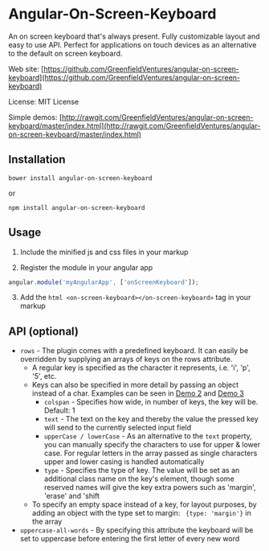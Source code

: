 Angular-On-Screen-Keyboard
===================

An on screen keyboard that's always present. Fully customizable layout and easy to use API.
Perfect for applications on touch devices as an alternative to the default on screen keyboard.  

Web site: [https://github.com/GreenfieldVentures/angular-on-screen-keyboard](https://github.com/GreenfieldVentures/angular-on-screen-keyboard)

License: MIT License

Simple demos: [http://rawgit.com/GreenfieldVentures/angular-on-screen-keyboard/master/index.html](http://rawgit.com/GreenfieldVentures/angular-on-screen-keyboard/master/index.html)


Installation
------------

    bower install angular-on-screen-keyboard
    
or

    npm install angular-on-screen-keyboard


Usage
-----

1. Include the minified js and css files in your markup

2. Register the module in your angular app
```js
angular.module('myAngularApp', ['onScreenKeyboard']);
```

3. Add the ```html <on-screen-keyboard></on-screen-keyboard>``` tag in your markup

API (optional)
--------------
* `rows` - The plugin comes with a predefined keyboard. It can easily be overridden by supplying an arrays of keys on the rows attribute.
    * A regular key is specified as the character it represents, i.e. 'i', 'p', '5', etc.
    * Keys can also be specified in more detail by passing an object instead of a char. Examples can be seen in [Demo 2] and [Demo 3]
        * `colspan` - Specifies how wide, in number of keys, the key will be. Default: 1
        * `text` - The text on the key and thereby the value the pressed key will send to the currently selected input field
        * `upperCase / lowerCase` - As an alternative to the `text` property, you can manually specify the characters to use for upper & lower case. For regular letters in the array passed as single characters upper and lower casing is handled automatically
        * `type` - Specifies the type of key. The value will be set as an additional class name on the key's element, though some reserved names will give the key extra powers such as 'margin', 'erase' and 'shift 
    * To specify an empty space instead of a key, for layout purposes, by adding an object with the type set to margin: ``` {type: 'margin'}``` in the array
* `uppercase-all-words` - By specifying this attribute the keyboard will be set to uppercase before entering the first letter of every new word

[Demo 2]: http://rawgit.com/GreenfieldVentures/angular-on-screen-keyboard/master/demo2.html
[Demo 3]: http://rawgit.com/GreenfieldVentures/angular-on-screen-keyboard/master/demo3.html
